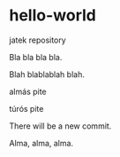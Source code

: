 # hello-world
jatek repository

Bla bla bla bla.


Blah blablablah blah.

almás pite

túrós pite

There will be a new commit.

Alma, alma, alma.

